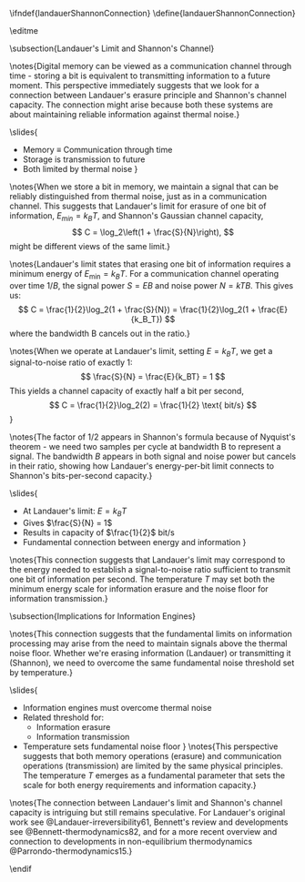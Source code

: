 \ifndef{landauerShannonConnection}
\define{landauerShannonConnection}

\editme

\subsection{Landauer's Limit and Shannon's Channel}

\notes{Digital memory can be viewed as a communication channel through time - storing a bit is equivalent to transmitting information to a future moment. This perspective immediately suggests that we look for a connection between Landauer's erasure principle and Shannon's channel capacity. The connection might arise because both these systems are about maintaining reliable information against thermal noise.}

\slides{
* Memory $\equiv$ Communication through time
* Storage is transmission to future
* Both limited by thermal noise
}

\notes{When we store a bit in memory, we maintain a signal that can be reliably distinguished from thermal noise, just as in a communication channel. This suggests that Landauer's limit for erasure of one bit of information, $E_{min} = k_BT$, and Shannon's Gaussian channel capacity,
$$
C = \log_2\left(1 + \frac{S}{N}\right),
$$ 
might be different views of the same limit.}

\notes{Landauer's limit states that erasing one bit of information requires a minimum energy of $E_{\text{min}} = k_BT$. For a communication channel operating over time $1/B$, the signal power $S = EB$ and noise power $N = kTB$. This gives us:
$$
C = \frac{1}{2}\log_2(1 + \frac{S}{N}) = \frac{1}{2}\log_2(1 + \frac{E}{k_B_T})
$$
where the bandwidth B cancels out in the ratio.}

\notes{When we operate at Landauer's limit, setting $E = k_BT$, we get a signal-to-noise ratio of exactly 1:
$$
\frac{S}{N} = \frac{E}{k_BT} = 1
$$
This yields a channel capacity of exactly half a bit per second,
$$
C = \frac{1}{2}\log_2(2) = \frac{1}{2} \text{ bit/s}
$$}

\notes{The factor of 1/2 appears in Shannon's formula because of Nyquist's theorem - we need two samples per cycle at bandwidth B to represent a signal. The bandwidth $B$ appears in both signal and noise power but cancels in their ratio, showing how Landauer's energy-per-bit limit connects to Shannon's bits-per-second capacity.}

\slides{
* At Landauer's limit: $E = k_BT$
* Gives $\frac{S}{N} = 1$
* Results in capacity of $\frac{1}{2}$ bit/s
* Fundamental connection between energy and information
}

\notes{This connection suggests that Landauer's limit may correspond to the energy needed to establish a signal-to-noise ratio sufficient to transmit one bit of information per second. The temperature $T$ may set both the minimum energy scale for information erasure and the noise floor for information transmission.}

\subsection{Implications for Information Engines}

\notes{This connection suggests that the fundamental limits on information processing may arise from the need to maintain signals above the thermal noise floor. Whether we're erasing information (Landauer) or transmitting it (Shannon), we need to overcome the same fundamental noise threshold set by temperature.}

\slides{
* Information engines must overcome thermal noise
* Related threshold for:
    * Information erasure
    * Information transmission
* Temperature sets fundamental noise floor
}
\notes{This perspective suggests that both memory operations (erasure) and communication operations (transmission) are limited by the same physical principles. The temperature $T$ emerges as a fundamental parameter that sets the scale for both energy requirements and information capacity.}

\notes{The connection between Landauer's limit and Shannon's channel capacity is intriguing but still remains speculative. For Landauer's original work see @Landauer-irreversibility61, Bennett's review and developments see @Bennett-thermodynamics82, and for a more recent overview and connection to developments in non-equilibrium thermodynamics @Parrondo-thermodynamics15.}

\endif 